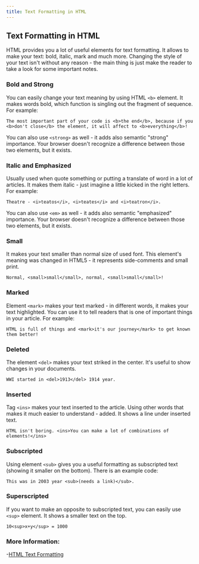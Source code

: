 ```yaml
---
title: Text Formatting in HTML
---
```


## Text Formatting in HTML
HTML provides you a lot of useful elements for text formatting. It allows to make your text: bold, italic, mark and much more. Changing the style of your text isn't without any reason - the main thing is just make the reader to take a look for some important notes.

### Bold and Strong
You can easily change your text meaning by using HTML `<b>` element. It makes words bold, which function is singling out the fragment of sequence. For example: 

```
The most important part of your code is <b>the end</b>, because if you <b>don't close</b> the element, it will affect to <b>everything</b>!
```

You can also use `<strong>` as well - it adds also semantic "strong" importance. Your browser doesn't recognize a difference between those two elements, but it exists. 

### Italic and Emphasized
Usually used when quote something or putting a translate of word in a lot of articles. It makes them italic - just imagine a little kicked in the right letters. For example: 

```
Theatre - <i>teatos</i>, <i>teates</i> and <i>teatron</i>.
```

You can also use `<em>` as well - it adds also semantic "emphasized" importance. Your browser doesn't recognize a difference between those two elements, but it exists. 

### Small 
It makes your text smaller than normal size of used font. This element's meaning was changed in HTML5 - it represents side-comments and small print. 

``` 
Normal, <small>small</small>, normal, <small>small</small>!
``` 

### Marked
Element `<mark>` makes your text marked - in different words, it makes your text highlighted. You can use it to tell readers that is one of important things in your article. For example:

``` 
HTML is full of things and <mark>it's our journey</mark> to get known them better!
``` 

### Deleted 
The element `<del>` makes your text striked in the center. It's useful to show changes in your documents. 

``` 
WWI started in <del>1913</del> 1914 year.
``` 

### Inserted 
Tag `<ins>` makes your text inserted to the article. Using other words that makes it much easier to understand - added. It shows a line under inserted text.

``` 
HTML isn't boring. <ins>You can make a lot of combinations of elements!</ins> 
``` 

### Subscripted 
Using element `<sub>` gives you a useful formatting as subscripted text (showing it smaller on the bottom). There is an example code: 

``` 
This was in 2003 year <sub>(needs a link)</sub>.
``` 

### Superscripted 
If you want to make an opposite to subscripted text, you can easily use `<sup>` element. It shows a smaller text on the top. 

``` 
10<sup>x+y</sup> = 1000
``` 
### More Information:
<!-- Please add any articles you think might be helpful to read before writing the article -->
-[HTML Text Formatting](https://www.w3schools.com/html/html_formatting.asp)

